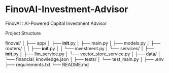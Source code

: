 # FinovAI-Investment-Advisor
FinovAI : AI-Powered Capital Investment Advisor


Project Structure

finovai/
│
├── app/
│   ├── __init__.py
│   ├── main.py
│   ├── models.py
│   ├── routers/
│   │   ├── __init__.py
│   │   └── investment.py
│   └── services/
│       ├── __init__.py
│       ├── llm_service.py
│       └── vector_store_service.py
│
├── data/
│   └── financial_knowledge.json
│
├── tests/
│   └── test_main.py
│
├── .env
├── requirements.txt
└── README.md
